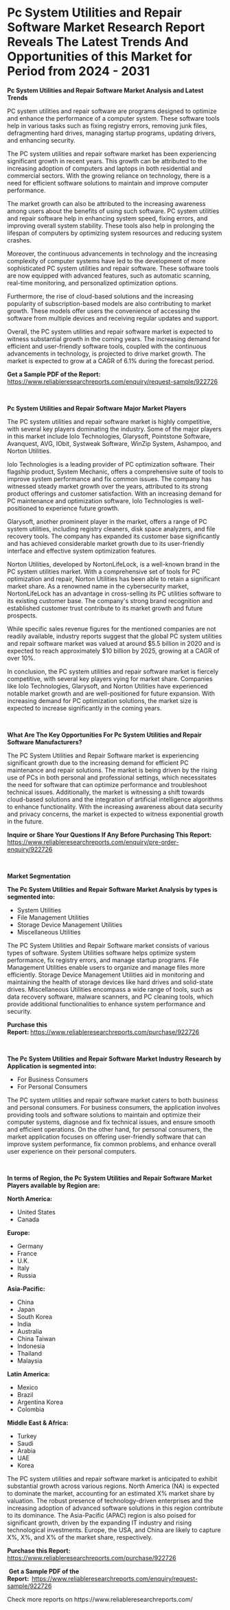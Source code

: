 <p><h1>Pc System Utilities and Repair Software Market Research Report Reveals The Latest Trends And Opportunities of this Market for Period from 2024 - 2031</h1></p><p><strong>Pc System Utilities and Repair Software Market Analysis and Latest Trends</strong></p>
<p><p>PC system utilities and repair software are programs designed to optimize and enhance the performance of a computer system. These software tools help in various tasks such as fixing registry errors, removing junk files, defragmenting hard drives, managing startup programs, updating drivers, and enhancing security.</p><p>The PC system utilities and repair software market has been experiencing significant growth in recent years. This growth can be attributed to the increasing adoption of computers and laptops in both residential and commercial sectors. With the growing reliance on technology, there is a need for efficient software solutions to maintain and improve computer performance.</p><p>The market growth can also be attributed to the increasing awareness among users about the benefits of using such software. PC system utilities and repair software help in enhancing system speed, fixing errors, and improving overall system stability. These tools also help in prolonging the lifespan of computers by optimizing system resources and reducing system crashes.</p><p>Moreover, the continuous advancements in technology and the increasing complexity of computer systems have led to the development of more sophisticated PC system utilities and repair software. These software tools are now equipped with advanced features, such as automatic scanning, real-time monitoring, and personalized optimization options.</p><p>Furthermore, the rise of cloud-based solutions and the increasing popularity of subscription-based models are also contributing to market growth. These models offer users the convenience of accessing the software from multiple devices and receiving regular updates and support.</p><p>Overall, the PC system utilities and repair software market is expected to witness substantial growth in the coming years. The increasing demand for efficient and user-friendly software tools, coupled with the continuous advancements in technology, is projected to drive market growth. The market is expected to grow at a CAGR of 6.1% during the forecast period.</p></p>
<p><strong>Get a Sample PDF of the Report:&nbsp;</strong> <a href="https://www.reliableresearchreports.com/enquiry/request-sample/922726">https://www.reliableresearchreports.com/enquiry/request-sample/922726</a></p>
<p>&nbsp;</p>
<p><strong>Pc System Utilities and Repair Software Major Market Players</strong></p>
<p><p>The PC system utilities and repair software market is highly competitive, with several key players dominating the industry. Some of the major players in this market include Iolo Technologies, Glarysoft, Pointstone Software, Avanquest, AVG, IObit, Systweak Software, WinZip System, Ashampoo, and Norton Utilities.</p><p>Iolo Technologies is a leading provider of PC optimization software. Their flagship product, System Mechanic, offers a comprehensive suite of tools to improve system performance and fix common issues. The company has witnessed steady market growth over the years, attributed to its strong product offerings and customer satisfaction. With an increasing demand for PC maintenance and optimization software, Iolo Technologies is well-positioned to experience future growth.</p><p>Glarysoft, another prominent player in the market, offers a range of PC system utilities, including registry cleaners, disk space analyzers, and file recovery tools. The company has expanded its customer base significantly and has achieved considerable market growth due to its user-friendly interface and effective system optimization features.</p><p>Norton Utilities, developed by NortonLifeLock, is a well-known brand in the PC system utilities market. With a comprehensive set of tools for PC optimization and repair, Norton Utilities has been able to retain a significant market share. As a renowned name in the cybersecurity market, NortonLifeLock has an advantage in cross-selling its PC utilities software to its existing customer base. The company's strong brand recognition and established customer trust contribute to its market growth and future prospects.</p><p>While specific sales revenue figures for the mentioned companies are not readily available, industry reports suggest that the global PC system utilities and repair software market was valued at around $5.5 billion in 2020 and is expected to reach approximately $10 billion by 2025, growing at a CAGR of over 10%.</p><p>In conclusion, the PC system utilities and repair software market is fiercely competitive, with several key players vying for market share. Companies like Iolo Technologies, Glarysoft, and Norton Utilities have experienced notable market growth and are well-positioned for future expansion. With increasing demand for PC optimization solutions, the market size is expected to increase significantly in the coming years.</p></p>
<p>&nbsp;</p>
<p><strong>What Are The Key Opportunities For Pc System Utilities and Repair Software Manufacturers?</strong></p>
<p><p>The PC System Utilities and Repair Software market is experiencing significant growth due to the increasing demand for efficient PC maintenance and repair solutions. The market is being driven by the rising use of PCs in both personal and professional settings, which necessitates the need for software that can optimize performance and troubleshoot technical issues. Additionally, the market is witnessing a shift towards cloud-based solutions and the integration of artificial intelligence algorithms to enhance functionality. With the increasing awareness about data security and privacy concerns, the market is expected to witness exponential growth in the future.</p></p>
<p><strong>Inquire or Share Your Questions If Any Before Purchasing This Report:</strong> <a href="https://www.reliableresearchreports.com/enquiry/pre-order-enquiry/922726">https://www.reliableresearchreports.com/enquiry/pre-order-enquiry/922726</a></p>
<p>&nbsp;</p>
<p><strong>Market Segmentation</strong></p>
<p><strong>The Pc System Utilities and Repair Software Market Analysis by types is segmented into:</strong></p>
<p><ul><li>System Utilities</li><li>File Management Utilities</li><li>Storage Device Management Utilities</li><li>Miscellaneous Utilities</li></ul></p>
<p><p>The PC System Utilities and Repair Software market consists of various types of software. System Utilities software helps optimize system performance, fix registry errors, and manage startup programs. File Management Utilities enable users to organize and manage files more efficiently. Storage Device Management Utilities aid in monitoring and maintaining the health of storage devices like hard drives and solid-state drives. Miscellaneous Utilities encompass a wide range of tools, such as data recovery software, malware scanners, and PC cleaning tools, which provide additional functionalities to enhance system performance and security.</p></p>
<p><strong>Purchase this Report:&nbsp;</strong><a href="https://www.reliableresearchreports.com/purchase/922726">https://www.reliableresearchreports.com/purchase/922726</a></p>
<p>&nbsp;</p>
<p><strong>The Pc System Utilities and Repair Software Market Industry Research by Application is segmented into:</strong></p>
<p><ul><li>For Business Consumers</li><li>For Personal Consumers</li></ul></p>
<p><p>The PC system utilities and repair software market caters to both business and personal consumers. For business consumers, the application involves providing tools and software solutions to maintain and optimize their computer systems, diagnose and fix technical issues, and ensure smooth and efficient operations. On the other hand, for personal consumers, the market application focuses on offering user-friendly software that can improve system performance, fix common problems, and enhance overall user experience on their personal computers.</p></p>
<p>&nbsp;</p>
<p><strong>In terms of Region, the Pc System Utilities and Repair Software Market Players available by Region are:</strong></p>
<p>
    <p> <strong> North America: </strong>
        <ul>
            <li>United States</li>
            <li>Canada</li>
        </ul>
        </p> 
    <p> <strong> Europe: </strong>
        <ul>
            <li>Germany</li>
            <li>France</li>
            <li>U.K.</li>
            <li>Italy</li>
            <li>Russia</li>
        </ul>
        </p> 
    <p> <strong> Asia-Pacific: </strong>
        <ul>
            <li>China</li>
            <li>Japan</li>
            <li>South Korea</li>
            <li>India</li>
            <li>Australia</li>
            <li>China Taiwan</li>
            <li>Indonesia</li>
            <li>Thailand</li>
            <li>Malaysia</li>
        </ul>
        </p> 
    <p> <strong> Latin America: </strong>
        <ul>
            <li>Mexico</li>
            <li>Brazil</li>
            <li>Argentina Korea</li>
            <li>Colombia</li>
        </ul>
        </p> 
    <p> <strong> Middle East & Africa: </strong>
        <ul>
            <li>Turkey</li>
            <li>Saudi</li>
            <li>Arabia</li>
            <li>UAE</li>
            <li>Korea</li>
        </ul>
    </p>
    </p>
<p><p>The PC system utilities and repair software market is anticipated to exhibit substantial growth across various regions. North America (NA) is expected to dominate the market, accounting for an estimated X% market share by valuation. The robust presence of technology-driven enterprises and the increasing adoption of advanced software solutions in this region contribute to its dominance. The Asia-Pacific (APAC) region is also poised for significant growth, driven by the expanding IT industry and rising technological investments. Europe, the USA, and China are likely to capture X%, X%, and X% of the market share, respectively.</p></p>
<p><strong>Purchase this Report: </strong><a href="https://www.reliableresearchreports.com/purchase/922726">https://www.reliableresearchreports.com/purchase/922726</a></p>
<p>&nbsp;<strong>Get a Sample PDF of the Report:&nbsp;&nbsp;</strong><a href="https://www.reliableresearchreports.com/enquiry/request-sample/922726">https://www.reliableresearchreports.com/enquiry/request-sample/922726</a></p>
<p><strong></strong></p>
<p>Check more reports on https://www.reliableresearchreports.com/</p>